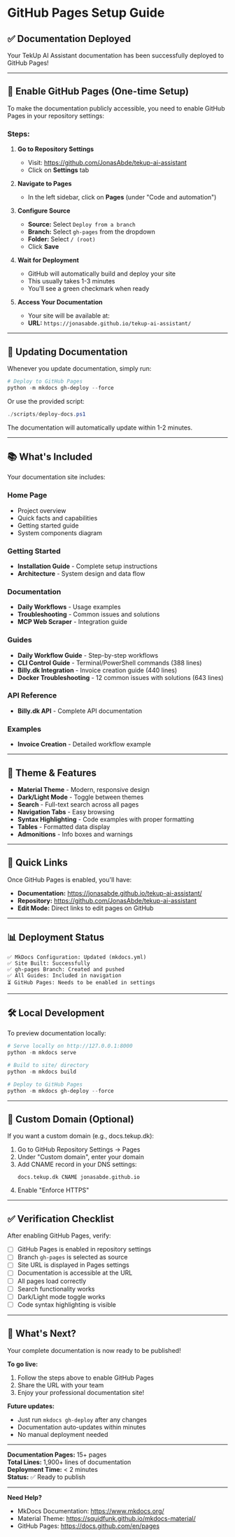 # GitHub Pages Setup Guide

## ✅ Documentation Deployed

Your TekUp AI Assistant documentation has been successfully deployed to GitHub Pages!

---

## 📍 Enable GitHub Pages (One-time Setup)

To make the documentation publicly accessible, you need to enable GitHub Pages in your repository settings:

### Steps:

1. **Go to Repository Settings**
   - Visit: https://github.com/JonasAbde/tekup-ai-assistant
   - Click on **Settings** tab

2. **Navigate to Pages**
   - In the left sidebar, click on **Pages** (under "Code and automation")

3. **Configure Source**
   - **Source:** Select `Deploy from a branch`
   - **Branch:** Select `gh-pages` from the dropdown
   - **Folder:** Select `/ (root)`
   - Click **Save**

4. **Wait for Deployment**
   - GitHub will automatically build and deploy your site
   - This usually takes 1-3 minutes
   - You'll see a green checkmark when ready

5. **Access Your Documentation**
   - Your site will be available at:
   - **URL:** `https://jonasabde.github.io/tekup-ai-assistant/`

---

## 🔄 Updating Documentation

Whenever you update documentation, simply run:

```powershell
# Deploy to GitHub Pages
python -m mkdocs gh-deploy --force
```

Or use the provided script:

```powershell
./scripts/deploy-docs.ps1
```

The documentation will automatically update within 1-2 minutes.

---

## 📚 What's Included

Your documentation site includes:

### Home Page
- Project overview
- Quick facts and capabilities
- Getting started guide
- System components diagram

### Getting Started
- **Installation Guide** - Complete setup instructions
- **Architecture** - System design and data flow

### Documentation
- **Daily Workflows** - Usage examples
- **Troubleshooting** - Common issues and solutions
- **MCP Web Scraper** - Integration guide

### Guides
- **Daily Workflow Guide** - Step-by-step workflows
- **CLI Control Guide** - Terminal/PowerShell commands (388 lines)
- **Billy.dk Integration** - Invoice creation guide (440 lines)
- **Docker Troubleshooting** - 12 common issues with solutions (643 lines)

### API Reference
- **Billy.dk API** - Complete API documentation

### Examples
- **Invoice Creation** - Detailed workflow example

---

## 🎨 Theme & Features

- **Material Theme** - Modern, responsive design
- **Dark/Light Mode** - Toggle between themes
- **Search** - Full-text search across all pages
- **Navigation Tabs** - Easy browsing
- **Syntax Highlighting** - Code examples with proper formatting
- **Tables** - Formatted data display
- **Admonitions** - Info boxes and warnings

---

## 🔗 Quick Links

Once GitHub Pages is enabled, you'll have:

- **Documentation:** https://jonasabde.github.io/tekup-ai-assistant/
- **Repository:** https://github.com/JonasAbde/tekup-ai-assistant
- **Edit Mode:** Direct links to edit pages on GitHub

---

## 📊 Deployment Status

```
✅ MkDocs Configuration: Updated (mkdocs.yml)
✅ Site Built: Successfully
✅ gh-pages Branch: Created and pushed
✅ All Guides: Included in navigation
⏳ GitHub Pages: Needs to be enabled in settings
```

---

## 🛠️ Local Development

To preview documentation locally:

```powershell
# Serve locally on http://127.0.0.1:8000
python -m mkdocs serve

# Build to site/ directory
python -m mkdocs build

# Deploy to GitHub Pages
python -m mkdocs gh-deploy --force
```

---

## 📝 Custom Domain (Optional)

If you want a custom domain (e.g., docs.tekup.dk):

1. Go to GitHub Repository Settings → Pages
2. Under "Custom domain", enter your domain
3. Add CNAME record in your DNS settings:
   ```
   docs.tekup.dk CNAME jonasabde.github.io
   ```
4. Enable "Enforce HTTPS"

---

## ✅ Verification Checklist

After enabling GitHub Pages, verify:

- [ ] GitHub Pages is enabled in repository settings
- [ ] Branch `gh-pages` is selected as source
- [ ] Site URL is displayed in Pages settings
- [ ] Documentation is accessible at the URL
- [ ] All pages load correctly
- [ ] Search functionality works
- [ ] Dark/Light mode toggle works
- [ ] Code syntax highlighting is visible

---

## 🎉 What's Next?

Your complete documentation is now ready to be published! 

**To go live:**
1. Follow the steps above to enable GitHub Pages
2. Share the URL with your team
3. Enjoy your professional documentation site!

**Future updates:**
- Just run `mkdocs gh-deploy` after any changes
- Documentation auto-updates within minutes
- No manual deployment needed

---

**Documentation Pages:** 15+ pages  
**Total Lines:** 1,900+ lines of documentation  
**Deployment Time:** < 2 minutes  
**Status:** ✅ Ready to publish

---

**Need Help?**
- MkDocs Documentation: https://www.mkdocs.org/
- Material Theme: https://squidfunk.github.io/mkdocs-material/
- GitHub Pages: https://docs.github.com/en/pages

